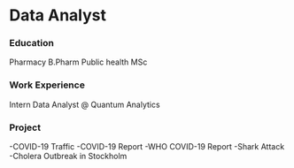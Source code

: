 # Data Analyst

### Education
Pharmacy B.Pharm 
Public health MSc 

### Work Experience
Intern Data Analyst @ Quantum Analytics

### Project
-COVID-19 Traffic 
-COVID-19 Report
-WHO COVID-19 Report 
-Shark Attack 
-Cholera Outbreak in Stockholm 
